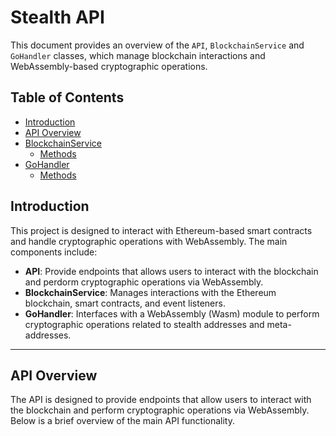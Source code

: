 # Stealth API

This document provides an overview of the `API`, `BlockchainService` and `GoHandler` classes, which manage blockchain interactions and WebAssembly-based cryptographic operations.

## Table of Contents
- [Introduction](#introduction)
- [API Overview](#api-overview)
- [BlockchainService](#blockchainservice)
  - [Methods](#blockchainservice-methods)
- [GoHandler](#gohandler)
  - [Methods](#gohandler-methods)

## Introduction
This project is designed to interact with Ethereum-based smart contracts and handle cryptographic operations with WebAssembly. The main components include:

- **API**: Provide endpoints that allows users to interact with the blockchain and perdorm cryptographic operations via WebAssembly. 
- **BlockchainService**: Manages interactions with the Ethereum blockchain, smart contracts, and event listeners.
- **GoHandler**: Interfaces with a WebAssembly (Wasm) module to perform cryptographic operations related to stealth addresses and meta-addresses.

---

## API Overview

The API is designed to provide endpoints that allow users to interact with the blockchain and perform cryptographic operations via WebAssembly. Below is a brief overview of the main API functionality.